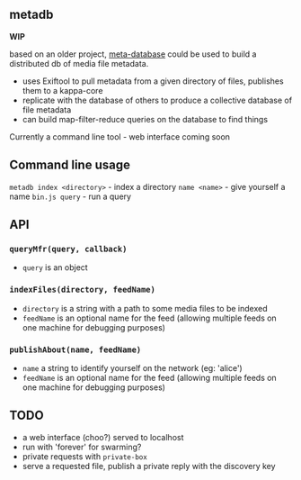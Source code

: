 ## metadb

**WIP**

based on an older project, [meta-database](https://github.com/ameba23/meta-database)
could be used to build a distributed db of media file metadata. 

- uses Exiftool to pull metadata from a given directory of files, publishes them to a kappa-core
- replicate with the database of others to produce a collective database of file metadata
- can build map-filter-reduce queries on the database to find things

Currently a command line tool - web interface coming soon

## Command line usage

`metadb index <directory>` - index a directory
`name <name>` - give yourself a name
`bin.js query`  - run a query

## API

### `queryMfr(query, callback)`
- `query` is an object

### `indexFiles(directory, feedName)`
- `directory` is a string with a path to some media files to be indexed
- `feedName` is an optional name for the feed (allowing multiple feeds on one machine for debugging purposes)

### `publishAbout(name, feedName)`
- `name` a string to identify yourself on the network (eg: 'alice')
- `feedName` is an optional name for the feed (allowing multiple feeds on one machine for debugging purposes)

## TODO
- a web interface (choo?) served to localhost
- run with 'forever' for swarming?
- private requests with `private-box`
- serve a requested file, publish a private reply with the discovery key 
